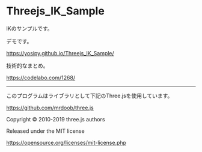 # Threejs_IK_Sample

IKのサンプルです。


デモです。

https://yosipy.github.io/Threejs_IK_Sample/


技術的なまとめ。

https://codelabo.com/1268/


***********************************************************


このプログラムはライブラリとして下記のThree.jsを使用しています。

https://github.com/mrdoob/three.js

Copyright © 2010-2019 three.js authors

Released under the MIT license

https://opensource.org/licenses/mit-license.php




